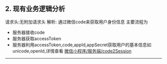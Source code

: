 ## 2. 现有业务逻辑分析


请求头:无附加请求头
解析:
通过微信code来获取用户身份信息
主要流程为 
* 服务器接收code
* 服务器获取accessToken
* 服务器利用accessToken,code,appId,appSecret获取用户的基本信息如unicode,openId,详情查看
 [微信小程序/服务端/code2Session](https://developers.weixin.qq.com/miniprogram/dev/api-backend/open-api/login/auth.code2Session.html)

---